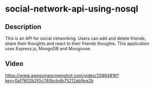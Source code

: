 #  social-network-api-using-nosql

## Description

This is an API for social networking. Users can add and delete friends, share their thoughts and react to their friends thoughts. This application uses Express.js, MongoDB and Mongoose.

## Video
https://www.awesomescreenshot.com/video/25864816?key=0af7602b2f0c740bcbdb75212ab9ea2b

